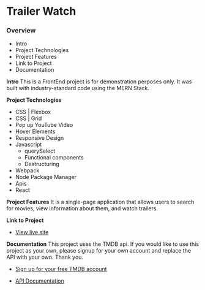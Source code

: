 # Trailer Watch

### Overview

- Intro
- Project Technologies
- Project Features
- Link to Project
- Documentation

**Intro**
This is a FrontEnd project is for demonstration perposes only.
It was built with industry-standard code using the MERN Stack.

**Project Technologies**

- CSS | Flexbox
- CSS | Grid
- Pop up YouTube Video
- Hover Elements
- Responsive Design
- Javascript
  - querySelect
  - Functional components
  - Destructuring
- Webpack
- Node Package Manager
- Apis
- React

**Project Features**
It is a single-page application that allows users to
search for movies, view information about them, and watch
trailers.

**Link to Project**

- [View live site](https://trailer-watch.students.nomoredomainssbs.ru/)

**Documentation**
This project uses the TMDB api. If you would like to use this project as your own, please signup for your own account and replace the API with your own. Thank you.

- [Sign up for your free TMDB account](https://www.themoviedb.org/)

- [API Documentation](https://developers.themoviedb.org/3/getting-started/introduction)
